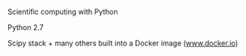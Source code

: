 
Scientific computing with Python

Python 2.7

Scipy stack + many others built into a Docker image (www.docker.io)
